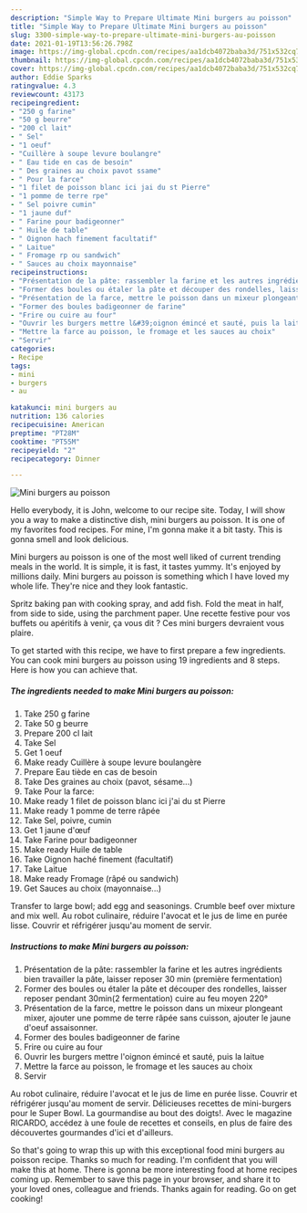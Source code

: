 ```yaml
---
description: "Simple Way to Prepare Ultimate Mini burgers au poisson"
title: "Simple Way to Prepare Ultimate Mini burgers au poisson"
slug: 3300-simple-way-to-prepare-ultimate-mini-burgers-au-poisson
date: 2021-01-19T13:56:26.798Z
image: https://img-global.cpcdn.com/recipes/aa1dcb4072baba3d/751x532cq70/mini-burgers-au-poisson-photo-principale-de-la-recette.jpg
thumbnail: https://img-global.cpcdn.com/recipes/aa1dcb4072baba3d/751x532cq70/mini-burgers-au-poisson-photo-principale-de-la-recette.jpg
cover: https://img-global.cpcdn.com/recipes/aa1dcb4072baba3d/751x532cq70/mini-burgers-au-poisson-photo-principale-de-la-recette.jpg
author: Eddie Sparks
ratingvalue: 4.3
reviewcount: 43173
recipeingredient:
- "250 g farine"
- "50 g beurre"
- "200 cl lait"
- " Sel"
- "1 oeuf"
- "Cuillère à soupe levure boulangre"
- " Eau tide en cas de besoin"
- " Des graines au choix pavot ssame"
- " Pour la farce"
- "1 filet de poisson blanc ici jai du st Pierre"
- "1 pomme de terre rpe"
- " Sel poivre cumin"
- "1 jaune duf"
- " Farine pour badigeonner"
- " Huile de table"
- " Oignon hach finement facultatif"
- " Laitue"
- " Fromage rp ou sandwich"
- " Sauces au choix mayonnaise"
recipeinstructions:
- "Présentation de la pâte: rassembler la farine et les autres ingrédients bien travailler la pâte, laisser reposer 30 min (première fermentation)"
- "Former des boules ou étaler la pâte et découper des rondelles, laisser reposer pendant 30min(2 fermentation) cuire au feu moyen 220°"
- "Présentation de la farce, mettre le poisson dans un mixeur plongeant mixer, ajouter une pomme de terre râpée sans cuisson, ajouter le jaune d&#39;oeuf assaisonner."
- "Former des boules badigeonner de farine"
- "Frire ou cuire au four"
- "Ouvrir les burgers mettre l&#39;oignon émincé et sauté, puis la laitue"
- "Mettre la farce au poisson, le fromage et les sauces au choix"
- "Servir"
categories:
- Recipe
tags:
- mini
- burgers
- au

katakunci: mini burgers au 
nutrition: 136 calories
recipecuisine: American
preptime: "PT28M"
cooktime: "PT55M"
recipeyield: "2"
recipecategory: Dinner

---
```



![Mini burgers au poisson](https://img-global.cpcdn.com/recipes/aa1dcb4072baba3d/751x532cq70/mini-burgers-au-poisson-photo-principale-de-la-recette.jpg)

Hello everybody, it is John, welcome to our recipe site. Today, I will show you a way to make a distinctive dish, mini burgers au poisson. It is one of my favorites food recipes. For mine, I'm gonna make it a bit tasty. This is gonna smell and look delicious.

Mini burgers au poisson is one of the most well liked of current trending meals in the world. It is simple, it is fast, it tastes yummy. It's enjoyed by millions daily. Mini burgers au poisson is something which I have loved my whole life. They're nice and they look fantastic.

Spritz baking pan with cooking spray, and add fish. Fold the meat in half, from side to side, using the parchment paper. Une recette festive pour vos buffets ou apéritifs à venir, ça vous dit ? Ces mini burgers devraient vous plaire.


To get started with this recipe, we have to first prepare a few ingredients. You can cook mini burgers au poisson using 19 ingredients and 8 steps. Here is how you can achieve that.

<!--inarticleads1-->

##### The ingredients needed to make Mini burgers au poisson:

1. Take 250 g farine
1. Take 50 g beurre
1. Prepare 200 cl lait
1. Take  Sel
1. Get 1 oeuf
1. Make ready Cuillère à soupe levure boulangère
1. Prepare  Eau tiède en cas de besoin
1. Take  Des graines au choix (pavot, sésame...)
1. Take  Pour la farce:
1. Make ready 1 filet de poisson blanc ici j&#39;ai du st Pierre
1. Make ready 1 pomme de terre râpée
1. Take  Sel, poivre, cumin
1. Get 1 jaune d&#39;œuf
1. Take  Farine pour badigeonner
1. Make ready  Huile de table
1. Take  Oignon haché finement (facultatif)
1. Take  Laitue
1. Make ready  Fromage (râpé ou sandwich)
1. Get  Sauces au choix (mayonnaise...)


Transfer to large bowl; add egg and seasonings. Crumble beef over mixture and mix well. Au robot culinaire, réduire l&#39;avocat et le jus de lime en purée lisse. Couvrir et réfrigérer jusqu&#39;au moment de servir. 

<!--inarticleads2-->

##### Instructions to make Mini burgers au poisson:

1. Présentation de la pâte: rassembler la farine et les autres ingrédients bien travailler la pâte, laisser reposer 30 min (première fermentation)
1. Former des boules ou étaler la pâte et découper des rondelles, laisser reposer pendant 30min(2 fermentation) cuire au feu moyen 220°
1. Présentation de la farce, mettre le poisson dans un mixeur plongeant mixer, ajouter une pomme de terre râpée sans cuisson, ajouter le jaune d&#39;oeuf assaisonner.
1. Former des boules badigeonner de farine
1. Frire ou cuire au four
1. Ouvrir les burgers mettre l&#39;oignon émincé et sauté, puis la laitue
1. Mettre la farce au poisson, le fromage et les sauces au choix
1. Servir


Au robot culinaire, réduire l&#39;avocat et le jus de lime en purée lisse. Couvrir et réfrigérer jusqu&#39;au moment de servir. Délicieuses recettes de mini-burgers pour le Super Bowl. La gourmandise au bout des doigts!. Avec le magazine RICARDO, accédez à une foule de recettes et conseils, en plus de faire des découvertes gourmandes d&#39;ici et d&#39;ailleurs. 

So that's going to wrap this up with this exceptional food mini burgers au poisson recipe. Thanks so much for reading. I'm confident that you will make this at home. There is gonna be more interesting food at home recipes coming up. Remember to save this page in your browser, and share it to your loved ones, colleague and friends. Thanks again for reading. Go on get cooking!
